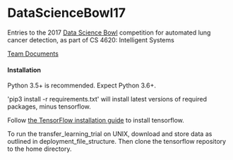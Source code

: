 # DataScienceBowl17
Entries to the 2017 [Data Science Bowl](https://www.kaggle.com/c/data-science-bowl-2017/) competition for automated lung cancer detection, as part of CS 4620: Intelligent Systems

[Team Documents](https://drive.google.com/drive/folders/0B_qO3FJuQ8gyZTQ5R0pDbFN6U1E?usp=sharing)

#### Installation
Python 3.5+ is recommended.  Expect Python 3.6+.

'pip3 install -r requirements.txt' will install latest versions of required packages, minus tensorflow.

Follow [the TensorFlow installation guide](https://www.tensorflow.org/get_started/os_setup) to install tensorflow.

To run the transfer_learning_trial on UNIX, download and store data as outlined in deployment_file_structure.
Then clone the tensorflow repository to the home directory.
